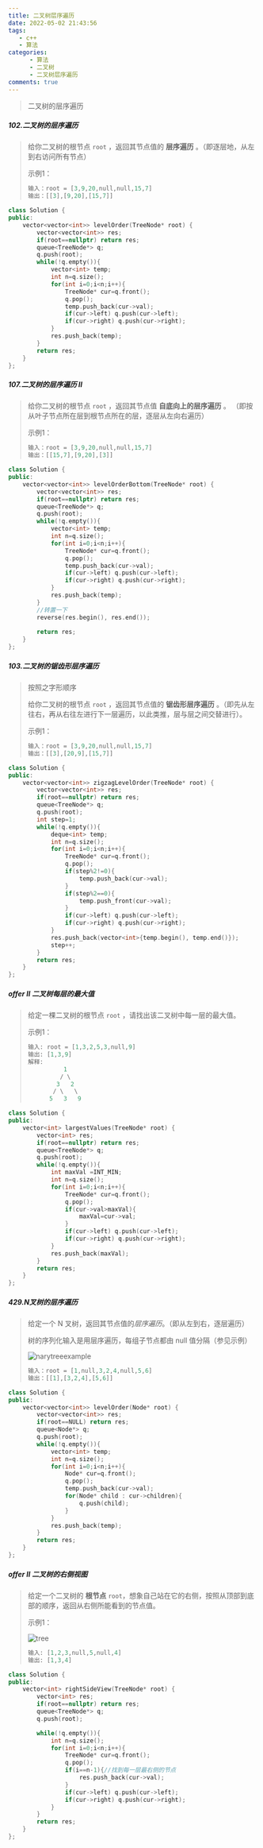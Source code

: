 ```yaml
---
title: 二叉树层序遍历
date: 2022-05-02 21:43:56
tags:
   - c++
   - 算法
categories: 
      - 算法
      - 二叉树
      - 二叉树层序遍历
comments: true
---
```


> 二叉树的层序遍历

<!-- more -->

##### 102.二叉树的层序遍历

> 给你二叉树的根节点 `root` ，返回其节点值的 **层序遍历** 。（即逐层地，从左到右访问所有节点）
>
> 示例1：
>
> ```c++
> 输入：root = [3,9,20,null,null,15,7]
> 输出：[[3],[9,20],[15,7]]
> ```

```c++
class Solution {
public:
    vector<vector<int>> levelOrder(TreeNode* root) {
        vector<vector<int>> res;
        if(root==nullptr) return res;
        queue<TreeNode*> q;
        q.push(root);
        while(!q.empty()){
            vector<int> temp;
            int n=q.size();
            for(int i=0;i<n;i++){
                TreeNode* cur=q.front();
                q.pop();
                temp.push_back(cur->val);
                if(cur->left) q.push(cur->left);
                if(cur->right) q.push(cur->right);
            }
            res.push_back(temp);
        }
        return res;
    }
};
```

##### 107.二叉树的层序遍历 II

> 给你二叉树的根节点 `root` ，返回其节点值 **自底向上的层序遍历** 。 （即按从叶子节点所在层到根节点所在的层，逐层从左向右遍历）
>
> 示例1：
>
> ```c++
> 输入：root = [3,9,20,null,null,15,7]
> 输出：[[15,7],[9,20],[3]]
> ```

```c++
class Solution {
public:
    vector<vector<int>> levelOrderBottom(TreeNode* root) {
        vector<vector<int>> res;
        if(root==nullptr) return res;
        queue<TreeNode*> q;
        q.push(root);
        while(!q.empty()){
            vector<int> temp;
            int n=q.size();
            for(int i=0;i<n;i++){
                TreeNode* cur=q.front();
                q.pop();
                temp.push_back(cur->val);
                if(cur->left) q.push(cur->left);
                if(cur->right) q.push(cur->right);
            }
            res.push_back(temp);
        }
        //转置一下
        reverse(res.begin(), res.end()); 
        
        return res;
    }
};
```

##### 103.二叉树的锯齿形层序遍历

> 按照之字形顺序
>
> 给你二叉树的根节点 `root` ，返回其节点值的 **锯齿形层序遍历** 。（即先从左往右，再从右往左进行下一层遍历，以此类推，层与层之间交替进行）。
>
> 示例1：
>
> ```c++
> 输入：root = [3,9,20,null,null,15,7]
> 输出：[[3],[20,9],[15,7]]
> ```

```c++
class Solution {
public:
    vector<vector<int>> zigzagLevelOrder(TreeNode* root) {
        vector<vector<int>> res;
        if(root==nullptr) return res;
        queue<TreeNode*> q;
        q.push(root);
        int step=1;
        while(!q.empty()){
            deque<int> temp;
            int n=q.size();
            for(int i=0;i<n;i++){
                TreeNode* cur=q.front();
                q.pop();
                if(step%2!=0){
                    temp.push_back(cur->val);
                }
                if(step%2==0){
                    temp.push_front(cur->val);
                }
                if(cur->left) q.push(cur->left);
                if(cur->right) q.push(cur->right);
            }
            res.push_back(vector<int>{temp.begin(), temp.end()});
            step++;
        }
        return res;
    }
};
```

##### offer II 二叉树每层的最大值

>  给定一棵二叉树的根节点 `root` ，请找出该二叉树中每一层的最大值。
>
> 示例1：
>
> ```c++
> 输入: root = [1,3,2,5,3,null,9]
> 输出: [1,3,9]
> 解释:
>           1
>          / \
>         3   2
>        / \   \  
>       5   3   9
> ```

```c++
class Solution {
public:
    vector<int> largestValues(TreeNode* root) {
        vector<int> res;
        if(root==nullptr) return res;
        queue<TreeNode*> q;
        q.push(root);
        while(!q.empty()){
            int maxVal =INT_MIN;
            int n=q.size();
            for(int i=0;i<n;i++){
                TreeNode* cur=q.front();
                q.pop();
                if(cur->val>maxVal){
                    maxVal=cur->val;
                }
                if(cur->left) q.push(cur->left);
                if(cur->right) q.push(cur->right);
            }
            res.push_back(maxVal);
        }
        return res;
    }
};
```

##### 429.N叉树的层序遍历

> 给定一个 N 叉树，返回其节点值的*层序遍历*。（即从左到右，逐层遍历）
>
> 树的序列化输入是用层序遍历，每组子节点都由 null 值分隔（参见示例）
>
> ![narytreeexample](/images/narytreeexample.png)
>
> ```c++
> 输入：root = [1,null,3,2,4,null,5,6]
> 输出：[[1],[3,2,4],[5,6]]
> ```

```c++
class Solution {
public:
    vector<vector<int>> levelOrder(Node* root) {
        vector<vector<int>> res;
        if(root==NULL) return res;
        queue<Node*> q;
        q.push(root);
        while(!q.empty()){
            vector<int> temp;
            int n=q.size();
            for(int i=0;i<n;i++){
                Node* cur=q.front();
                q.pop();
                temp.push_back(cur->val);
                for(Node* child : cur->children){
                    q.push(child);
                }
            }
            res.push_back(temp);
        }
        return res;
    }
};
```

##### offer II 二叉树的右侧视图

> 给定一个二叉树的 **根节点** `root`，想象自己站在它的右侧，按照从顶部到底部的顺序，返回从右侧所能看到的节点值。
>
> 示例1：
>
> ![tree](/images/tree.jpg)
>
> ```c++
> 输入: [1,2,3,null,5,null,4]
> 输出: [1,3,4]
> ```

```c++
class Solution {
public:
    vector<int> rightSideView(TreeNode* root) {
        vector<int> res;
        if(root==nullptr) return res;
        queue<TreeNode*> q;
        q.push(root);

        while(!q.empty()){
            int n=q.size();
            for(int i=0;i<n;i++){
                TreeNode* cur=q.front();
                q.pop();
                if(i==n-1){//找到每一层最右侧的节点
                    res.push_back(cur->val);
                }
                if(cur->left) q.push(cur->left);
                if(cur->right) q.push(cur->right);
            }
        }
        return res;
    }
};
```

